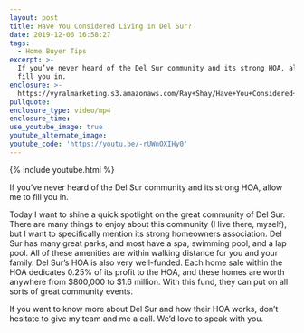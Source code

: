 ```yaml
---
layout: post
title: Have You Considered Living in Del Sur?
date: 2019-12-06 16:58:27
tags:
  - Home Buyer Tips
excerpt: >-
  If you’ve never heard of the Del Sur community and its strong HOA, allow me to
  fill you in.
enclosure: >-
  https://vyralmarketing.s3.amazonaws.com/Ray+Shay/Have+You+Considered+Living+in+Del+Sur_.mp4
pullquote:
enclosure_type: video/mp4
enclosure_time:
use_youtube_image: true
youtube_alternate_image:
youtube_code: 'https://youtu.be/-rUWnOXIHy0'
---
```


{% include youtube.html %}

If you’ve never heard of the Del Sur community and its strong HOA, allow me to fill you in.

Today I want to shine a quick spotlight on the great community of Del Sur. There are many things to enjoy about this community (I live there, myself), but I want to specifically mention its strong homeowners association. Del Sur has many great parks, and most have a spa, swimming pool, and a lap pool. All of these amenities are within walking distance for you and your family. Del Sur’s HOA is also very well-funded. Each home sale within the HOA dedicates 0.25% of its profit to the HOA, and these homes are worth anywhere from $800,000 to $1.6 million. With this fund, they can put on all sorts of great community events.

If you want to know more about Del Sur and how their HOA works, don’t hesitate to give my team and me a call. We’d love to speak with you.